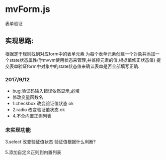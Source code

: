 # mvForm.js
表单验证

## 实现思路:
根据定于规则找到对应form中的表单元素
为每个表单元素创建一个对象并添加一个state状态属性(学mvvm使用状态来管理,并监控元素的值,根据值修正状态值)
提交表单验证form中对象中的state状态值来确认表单是否全部填写正确.


### 2017/9/12
- bug:验证码输入错误依然显示,必填
- 修改变量函数名
- 1.checkbox 改变验证值状态 ok
- 2.radio 改变验证值状态 ok
- 4.不全内置正则列表

### 未实现功能
3.select 改变验证值状态 验证值根据什么判断?

5.添加自定义正则到内置列表